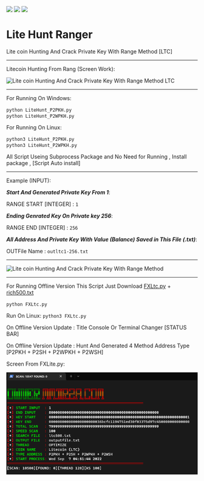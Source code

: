 
![](https://img.shields.io/badge/%20Web%20Site-Mmdrza.Com-green/?style=plastic&link=https://mmdrza.com) ![](https://img.shields.io/badge/Telegram-Channel-orange/?style=plastic&link=https://t.me/CryptoAttacker) ![](https://img.shields.io/badge/Telegram-ID%20MrPyMmdrza-red?style=plastic&link=https://t.me/MrPyMmdrza)

# Lite Hunt Ranger
Lite coin Hunting And Crack Private Key With Range Method [LTC]

---
Litecoin Hunting From Rang (Screen Work):


![](https://raw.githubusercontent.com/Pymmdrza/LiteHuntRanger/mainx/ltcranger.gif 'Lite coin Hunting And Crack Private Key With Range Method LTC')

---

For Running On Windows:
```
python LiteHunt_P2PKH.py
python LiteHunt_P2WPKH.py
```
For Running On Linux:
```
python3 LiteHunt_P2PKH.py
python3 LiteHunt_P2WPKH.py
```

All Script Useing Subprocess Package and No Need for Running , Install package , [Script Auto install]  

---

Example (INPUT):


***Start And Generated Private Key From 1***:

RANGE START [INTEGER] : `1` 



***Ending Genrated Key On Private key 256***:

RANGE END [INTEGER] : `256`


***All Address And Private Key With Value (Balance) Saved in This File (.txt)***:

OUTFile Name : `outltc1-256.txt`

---

![Lite coin Hunting And Crack Private Key With Range Method](https://raw.githubusercontent.com/Pymmdrza/LiteHuntRanger/mainx/litescr1.png 'Lite coin Hunting And Crack Private Key With Range Method')


---

For Running Offline Version This Script Just Download [FXLtc.py](https://github.com/Pymmdrza/LiteHuntRanger/blob/mainx/FXLtc.py) + [rich500.txt](https://github.com/Pymmdrza/LiteHuntRanger/blob/mainx/ltc500.txt) 

```
python FXLtc.py
```
Run On Linux: `python3 FXLtc.py`

On Offline Version Update : Title Console Or Terminal Changer [STATUS BAR] 

On Offline Version Update : Hunt And Generated 4 Method Address Type [P2PKH + P2SH + P2WPKH + P2WSH]

Screen From FXLite.py:

![](https://raw.githubusercontent.com/Pymmdrza/LiteHuntRanger/mainx/Fxltc.png 'FXLite Hunting And Crack Private Key On Range Litecoin')

